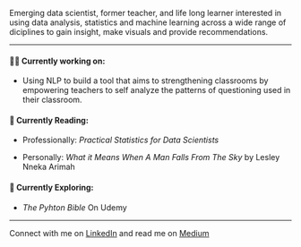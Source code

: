 Emerging data scientist, former teacher, and life long learner interested in using data analysis, statistics and machine learning across a wide range of diciplines to gain insight, make visuals and provide recommendations.   

---

#### 👩‍💻 Currently working on:  
* Using NLP to build a tool that aims to strengthening classrooms by empowering teachers to self analyze the patterns of questioning used in their classroom.  

#### 📕 Currently Reading:
* Professionally: *Practical Statistics for Data Scientists*  

* Personally: *What it Means When A Man Falls From The Sky* by Lesley Nneka Arimah

#### 🔎 Currently Exploring: 
* *The Pyhton Bible* On Udemy  

---

Connect with me on [LinkedIn](https://www.linkedin.com/in/kristendavis-27/) and read me on [Medium](https://medium.com/me/design)



